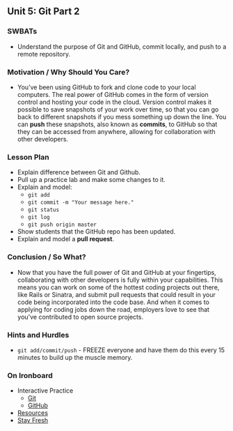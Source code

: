 ## Unit 5: Git Part 2

### SWBATs
+ Understand the purpose of Git and GitHub, commit locally, and push to a remote repository.

### Motivation / Why Should You Care?
+ You’ve been using GitHub to fork and clone code to your local computers. The real power of GitHub comes in the form of version control and hosting your code in the cloud. Version control makes it possible to save snapshots of your work over time, so that you can go back to different snapshots if you mess something up down the line. You can __push__ these snapshots, also known as __commits__, to GitHub so that they can be accessed from anywhere, allowing for collaboration with other developers.

### Lesson Plan
+ Explain difference between Git and Github.
+ Pull up a practice lab and make some changes to it.
+ Explain and model:
  + `git add`
  + `git commit -m "Your message here."`
  + `git status`
  + `git log`
  + `git push origin master`
+ Show students that the GitHub repo has been updated.
+ Explain and model a __pull request__.

### Conclusion / So What?
+ Now that you have the full power of Git and GitHub at your fingertips, collaborating with other developers is fully within your capabilities. This means you can work on some of the hottest coding projects out there, like Rails or Sinatra, and submit pull requests that could result in your code being incorporated into the code base. And when it comes to applying for coding jobs down the road, employers love to see that you've contributed to open source projects.

### Hints and Hurdles
+ `git add/commit/push` - FREEZE everyone and have them do this every 15 minutes to build up the muscle memory.

### On Ironboard
+ Interactive Practice
  + [Git](https://github.com/flatiron-school-curriculum/hs-git-code-along-lab)
  + [GitHub](https://github.com/flatiron-school-curriculum/hs-github-lab)
+ [Resources](https://github.com/flatiron-school-curriculum/hs-git-commit-resources)
+ [Stay Fresh](https://github.com/flatiron-school-curriculum/hs-git-stay-fresh)

